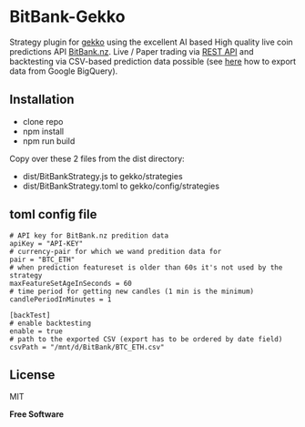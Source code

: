 # BitBank-Gekko

Strategy plugin for [gekko] using the excellent AI based High quality live coin predictions API [BitBank.nz].
Live / Paper trading via [REST API] and backtesting via CSV-based prediction data possible (see [here] how to export data from Google BigQuery).

 ## Installation
* clone repo
* npm install
* npm run build

Copy over these 2 files from the dist directory:
* dist/BitBankStrategy.js to gekko/strategies
* dist/BitBankStrategy.toml to gekko/config/strategies

## toml config file

```
# API key for BitBank.nz predition data
apiKey = "API-KEY"
# currency-pair for which we wand predition data for
pair = "BTC_ETH"
# when prediction featureset is older than 60s it's not used by the strategy
maxFeatureSetAgeInSeconds = 60
# time period for getting new candles (1 min is the minimum)
candlePeriodInMinutes = 1

[backTest]
# enable backtesting 
enable = true
# path to the exported CSV (export has to be ordered by date field)
csvPath = "/mnt/d/BitBank/BTC_ETH.csv"

```

License
----
MIT

**Free Software**


  [gekko]: <http://gekko.wizb.it>
  [BitBank.nz]: <https://bitbank.nz/>
  [REST API]: <https://bitbank.nz/api>
  [here]: <http://blog.bitbank.nz/backtesting-cryptocurrency-trading-with-bigquery/>